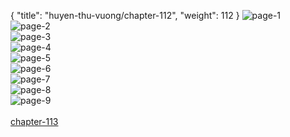 { "title": "huyen-thu-vuong/chapter-112", "weight": 112 }
<img src="huyen-thu-vuong_0112_01-b65d5ba003d9bdab7e6c123a1463286c.webp" alt="page-1" origin="https://3.bp.blogspot.com/-eFkv4toSR4s/V5dCzyOG7ZI/AAAAAAAI8_k/6lU3Fonb3B0/s0/Huyen-Thu-Vuong-Chapter-112-P-1.jpg"><br/>
<img src="huyen-thu-vuong_0112_02-06028609f88bbd222508b6286ce3a991.webp" alt="page-2" origin="https://3.bp.blogspot.com/-YgCzPiP5nc4/V5dC0f--7-I/AAAAAAAI8_o/Ec1qDHoBmIw/s0/Huyen-Thu-Vuong-Chapter-112-P-2.jpg"><br/>
<img src="huyen-thu-vuong_0112_03-45f544f46cb4fa2b50f3577f94431727.webp" alt="page-3" origin="https://3.bp.blogspot.com/-0L0ziNX_vJE/V5dC0yPAkaI/AAAAAAAI8_s/6Os5jVi9lL8/s0/Huyen-Thu-Vuong-Chapter-112-P-3.jpg"><br/>
<img src="huyen-thu-vuong_0112_04-2b0cb53e311820c6eca265c6ecf02fe9.webp" alt="page-4" origin="https://3.bp.blogspot.com/-vpEZfzwy4Kg/V5dC1pPegTI/AAAAAAAI8_w/ICz8vvBg9nE/s0/Huyen-Thu-Vuong-Chapter-112-P-4.jpg"><br/>
<img src="huyen-thu-vuong_0112_05-1f390565f039136ff7ef2079ad427b6a.webp" alt="page-5" origin="https://3.bp.blogspot.com/-m1PqnhSAEF4/V5dC2J3fG-I/AAAAAAAI8_0/gmzPuAXJN58/s0/Huyen-Thu-Vuong-Chapter-112-P-5.jpg"><br/>
<img src="huyen-thu-vuong_0112_06-7a96b49afbc0d24b48d746c018508cce.webp" alt="page-6" origin="https://3.bp.blogspot.com/-loBL-0IBkPo/V5dC3GobS_I/AAAAAAAI8_4/GiJt_yj56Ko/s0/Huyen-Thu-Vuong-Chapter-112-P-6.jpg"><br/>
<img src="huyen-thu-vuong_0112_07-65328aaea0dc94208dd4032674957417.webp" alt="page-7" origin="https://3.bp.blogspot.com/-FWSB4MqDYPk/V5dC3i0_FFI/AAAAAAAI8_8/vUOf03coLh0/s0/Huyen-Thu-Vuong-Chapter-112-P-7.jpg"><br/>
<img src="huyen-thu-vuong_0112_08-b5ac676e99100c0088855f7e73e1d8ad.webp" alt="page-8" origin="https://3.bp.blogspot.com/-YBCU4sjCcZo/V5dC4BWV-4I/AAAAAAAI9AA/J8_UoxJVzVA/s0/Huyen-Thu-Vuong-Chapter-112-P-8.jpg"><br/>
<img src="huyen-thu-vuong_0112_09-42c80ddb641d7f62544835b2bf3708c0.webp" alt="page-9" origin="https://3.bp.blogspot.com/-0AkratUDMp8/V5dC4v-_ReI/AAAAAAAI9AE/mxj6HHHpr_k/s0/Huyen-Thu-Vuong-Chapter-112-P-9.jpg"><br/>
<br/><a class="nextchap" href="/huyen-thu-vuong/chapter-113">chapter-113</a>
